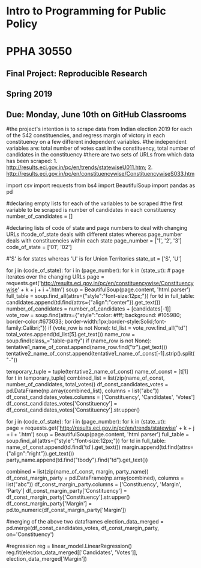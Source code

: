 # Intro to Programming for Public Policy
# PPHA 30550


## Final Project: Reproducible Research
## Spring 2019


## Due: Monday, June 10th on GitHub Classrooms

#the project's intention is to scrape data from Indian election 2019 for each of the 542 constituencies, and regress margin of victory in each constituency on a few different independent variables. 
#the independent variables are: total number of votes cast in the constituency, total number of candidates in the constituency
#there are two sets of URLs from which data has been scraped: 1. http://results.eci.gov.in/pc/en/trends/statewiseU011.htm; 2. http://results.eci.gov.in/pc/en/constituencywise/ConstituencywiseS033.htm

import csv
import requests
from bs4 import BeautifulSoup
import pandas as pd

#declaring empty lists for each of the variables to be scraped
#the first variable to be scraped is number of candidates in each constituency
number_of_candidates = []

#declaring lists of code of state and page numbers to deal with changing URLs
#code_of_state deals with different states whereas page_number deals with constituencies within each state
page_number = ['1', '2', '3']
code_of_state = ['01', '02']

#'S' is for states whereas 'U' is for Union Territories
state_ut = ['S', 'U']


for j in (code_of_state):
    for i in (page_number):
        for k in (state_ut): 
          # page iterates over the changing URLs
          page = requests.get('http://results.eci.gov.in/pc/en/constituencywise/Constituencywise' + k + j + i +'.htm')
          soup = BeautifulSoup(page.content, 'html.parser')
          full_table = soup.find_all(attrs={"style":"font-size:12px;"})
          for td in full_table:
            candidates.append(td.find(attrs={"align":"center"}).get_text())
          number_of_candidates = number_of_candidates + [candidates[-1]]          
          vote_row = soup.find(attrs={"style":"color: #fff; background: #105980; border-color:#673033; border-width:1px;border-style:Solid;font-family:Calibri;"})
          if (vote_row is not None):
            td_list = vote_row.find_all("td")
            total_votes.append(td_list[5].get_text())
          name_row = soup.find(class_="table-party")
          if (name_row is not None):
            tentative1_name_of_const.append(name_row.find("tr").get_text())
            tentative2_name_of_const.append(tentative1_name_of_const[-1].strip().split("-"))  

temporary_tuple = tuple(tentative2_name_of_const)
name_of_const = [t[1] for t in temporary_tuple] 
combined_list = list(zip(name_of_const, number_of_candidates, total_votes))
df_const_candidates_votes = pd.DataFrame(np.array(combined_list), columns = list("abc"))
df_const_candidates_votes.columns = ['Constituency', 'Candidates', 'Votes']
df_const_candidates_votes['Constituency'] = df_const_candidates_votes['Constituency'].str.upper() 


 
for j in (code_of_state):
    for i in (page_number):
        for k in (state_ut):   
            page = requests.get('http://results.eci.gov.in/pc/en/trends/statewise' + k + j + i + '.htm')
            soup = BeautifulSoup(page.content, 'html.parser')
            full_table = soup.find_all(attrs={"style":"font-size:12px;"})
            for td in full_table:
                name_of_const.append(td.find('td').get_text())
                margin.append(td.find(attrs={"align":"right"}).get_text())
                party_name.append(td.find("tbody").find("td").get_text())

combined = list(zip(name_of_const, margin, party_name))
df_const_margin_party = pd.DataFrame(np.array(combined), columns = list("abc"))
df_const_margin_party.columns = ['Constituency', 'Margin', 'Party']
df_const_margin_party['Constituency'] = df_const_margin_party['Constituency'].str.upper()
df_const_margin_party['Margin'] = pd.to_numeric(df_const_margin_party['Margin'])
   

#merging of the above two dataframes
election_data_merged = pd.merge(df_const_candidates_votes, df_const_margin_party, on='Constituency')

#regression
reg = linear_model.LinearRegression()
reg.fit(election_data_merged[['Candidates', 'Votes']], election_data_merged['Margin'])




